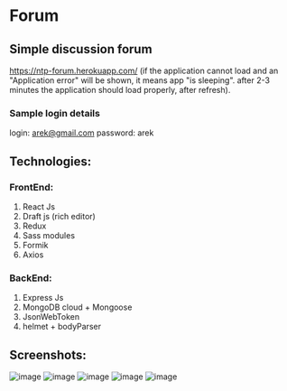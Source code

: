 # Forum
## Simple discussion forum<br/>
https://ntp-forum.herokuapp.com/
(if the application cannot load and an "Application error" will be shown, it means app "is sleeping". after 2-3 minutes the application should load properly, after refresh).
### Sample login details
login:     arek@gmail.com
password:  arek

## Technologies:
### FrontEnd:
1. React Js
2. Draft js (rich editor)
3. Redux
4. Sass modules
5. Formik
5. Axios
 ### BackEnd:
1. Express Js
2. MongoDB cloud + Mongoose
3. JsonWebToken
4. helmet + bodyParser 

## Screenshots:
![image](https://user-images.githubusercontent.com/44263739/82665213-a264c680-9c33-11ea-93df-4206dbb97187.png)
![image](https://user-images.githubusercontent.com/44263739/82665237-aee91f00-9c33-11ea-9aac-fafb8ca64a2d.png)
![image](https://user-images.githubusercontent.com/44263739/82665294-c58f7600-9c33-11ea-8191-e876bab07822.png)
![image](https://user-images.githubusercontent.com/44263739/82665375-f96a9b80-9c33-11ea-84d5-df2487eb5e29.png)
![image](https://user-images.githubusercontent.com/44263739/82665405-0091a980-9c34-11ea-82ba-6bc4bd3f77a6.png)

